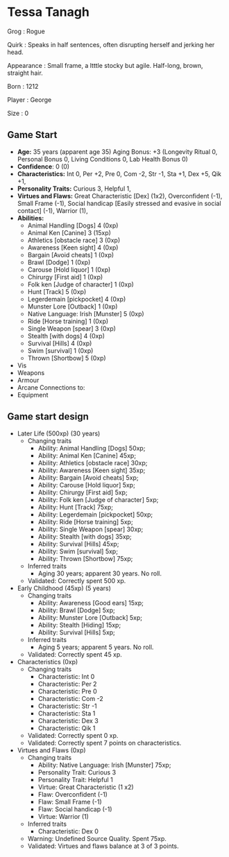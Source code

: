 # Tessa Tanagh

Grog
: Rogue

Quirk
: Speaks in half sentences, often disrupting herself and jerking her head.

Appearance
: Small frame, a ltttle stocky but agile.  Half-long, brown, straight hair.

Born
: 1212

Player
: George

Size
: 0

## Game Start

+ **Age:** 35 years (apparent age 35) Aging Bonus: +3 (Longevity Ritual 0, Personal Bonus 0, Living Conditions 0, Lab Health Bonus 0)
+ **Confidence**: 0 (0)
+ **Characteristics:** 
Int 0, 
Per +2, 
Pre 0, 
Com -2, 
Str -1, 
Sta +1, 
Dex +5, 
Qik +1, 
+ **Personality Traits:** 
Curious 3, 
Helpful 1, 
+ **Virtues and Flaws:** 
Great Characteristic [Dex] (1x2), 
Overconfident (-1), 
Small Frame (-1), 
Social handicap [Easily stressed and evasive in social contact] (-1), 
Warrior (1), 
+ **Abilities:**
    + Animal Handling [Dogs] 4 (0xp)
    + Animal Ken [Canine] 3 (15xp)
    + Athletics [obstacle race] 3 (0xp)
    + Awareness [Keen sight] 4 (0xp)
    + Bargain [Avoid cheats] 1 (0xp)
    + Brawl [Dodge] 1 (0xp)
    + Carouse [Hold liquor] 1 (0xp)
    + Chirurgy [First aid] 1 (0xp)
    + Folk ken [Judge of character] 1 (0xp)
    + Hunt [Track] 5 (0xp)
    + Legerdemain [pickpocket] 4 (0xp)
    + Munster Lore [Outback] 1 (0xp)
    + Native Language: Irish [Munster] 5 (0xp)
    + Ride [Horse training] 1 (0xp)
    + Single Weapon [spear] 3 (0xp)
    + Stealth [with dogs] 4 (0xp)
    + Survival [Hills] 4 (0xp)
    + Swim [survival] 1 (0xp)
    + Thrown [Shortbow] 5 (0xp)
+ Vis
+ Weapons
+ Armour
+ Arcane Connections to:
+ Equipment


## Game start design

+ Later Life (500xp) (30 years)
    + Changing traits
        + Ability: Animal Handling [Dogs] 50xp; 
        + Ability: Animal Ken [Canine] 45xp; 
        + Ability: Athletics [obstacle race] 30xp; 
        + Ability: Awareness [Keen sight] 35xp; 
        + Ability: Bargain [Avoid cheats] 5xp; 
        + Ability: Carouse [Hold liquor] 5xp; 
        + Ability: Chirurgy [First aid] 5xp; 
        + Ability: Folk ken [Judge of character] 5xp; 
        + Ability: Hunt [Track] 75xp; 
        + Ability: Legerdemain [pickpocket] 50xp; 
        + Ability: Ride [Horse training] 5xp; 
        + Ability: Single Weapon [spear] 30xp; 
        + Ability: Stealth [with dogs] 35xp; 
        + Ability: Survival [Hills] 45xp; 
        + Ability: Swim [survival] 5xp; 
        + Ability: Thrown [Shortbow] 75xp; 
    + Inferred traits
        + Aging 30 years; apparent 30 years. No roll. 
    + Validated: Correctly spent 500 xp.
+ Early Childhood (45xp) (5 years)
    + Changing traits
        + Ability: Awareness [Good ears] 15xp; 
        + Ability: Brawl [Dodge] 5xp; 
        + Ability: Munster Lore [Outback] 5xp; 
        + Ability: Stealth [Hiding] 15xp; 
        + Ability: Survival [Hills] 5xp; 
    + Inferred traits
        + Aging 5 years; apparent 5 years. No roll. 
    + Validated: Correctly spent 45 xp.
+ Characteristics (0xp)
    + Changing traits
        + Characteristic: Int 0
        + Characteristic: Per 2
        + Characteristic: Pre 0
        + Characteristic: Com -2
        + Characteristic: Str -1
        + Characteristic: Sta 1
        + Characteristic: Dex 3
        + Characteristic: Qik 1
    + Validated: Correctly spent 0 xp.
    + Validated: Correctly spent 7 points on characteristics.
+ Virtues and Flaws (0xp)
    + Changing traits
        + Ability: Native Language: Irish [Munster] 75xp; 
        + Personality Trait: Curious 3
        + Personality Trait: Helpful 1
        + Virtue: Great Characteristic (1 x2)
        + Flaw: Overconfident (-1)
        + Flaw: Small Frame (-1)
        + Flaw: Social handicap (-1)
        + Virtue: Warrior (1)
    + Inferred traits
        + Characteristic: Dex 0
    + Warning: Undefined Source Quality. Spent 75xp.
    + Validated: Virtues and flaws balance at 3 of 3 points.

